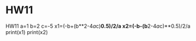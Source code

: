 # HW11
HW11
a=1
b=2
c=-5
x1=(-b+(b**2-4*a*c)**0.5)/2/a
x2=(-b-(b**2-4*a*c)**0.5)/2/a
print(x1)
print(x2)
